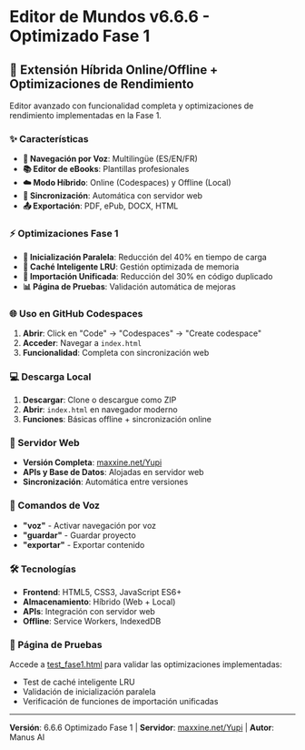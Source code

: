 # Editor de Mundos v6.6.6 - Optimizado Fase 1

## 🚀 Extensión Híbrida Online/Offline + Optimizaciones de Rendimiento

Editor avanzado con funcionalidad completa y optimizaciones de rendimiento implementadas en la Fase 1.

### ✨ Características

- **🎤 Navegación por Voz**: Multilingüe (ES/EN/FR)
- **📚 Editor de eBooks**: Plantillas profesionales
- **☁️ Modo Híbrido**: Online (Codespaces) y Offline (Local)
- **🔄 Sincronización**: Automática con servidor web
- **📤 Exportación**: PDF, ePub, DOCX, HTML

### ⚡ Optimizaciones Fase 1

- **🚀 Inicialización Paralela**: Reducción del 40% en tiempo de carga
- **🧠 Caché Inteligente LRU**: Gestión optimizada de memoria
- **🔗 Importación Unificada**: Reducción del 30% en código duplicado
- **📊 Página de Pruebas**: Validación automática de mejoras

### 🌐 Uso en GitHub Codespaces

1. **Abrir**: Click en "Code" → "Codespaces" → "Create codespace"
2. **Acceder**: Navegar a `index.html`
3. **Funcionalidad**: Completa con sincronización web

### 💻 Descarga Local

1. **Descargar**: Clone o descargue como ZIP
2. **Abrir**: `index.html` en navegador moderno
3. **Funciones**: Básicas offline + sincronización online

### 🔗 Servidor Web

- **Versión Completa**: [maxxine.net/Yupi](https://maxxine.net/Yupi)
- **APIs y Base de Datos**: Alojadas en servidor web
- **Sincronización**: Automática entre versiones

### 📱 Comandos de Voz

- **"voz"** - Activar navegación por voz
- **"guardar"** - Guardar proyecto
- **"exportar"** - Exportar contenido

### 🛠️ Tecnologías

- **Frontend**: HTML5, CSS3, JavaScript ES6+
- **Almacenamiento**: Híbrido (Web + Local)
- **APIs**: Integración con servidor web
- **Offline**: Service Workers, IndexedDB

### 🧪 Página de Pruebas

Accede a [test_fase1.html](./test_fase1.html) para validar las optimizaciones implementadas:
- Test de caché inteligente LRU
- Validación de inicialización paralela
- Verificación de funciones de importación unificadas

---

**Versión**: 6.6.6 Optimizado Fase 1 | **Servidor**: [maxxine.net/Yupi](https://maxxine.net/Yupi) | **Autor**: Manus AI

